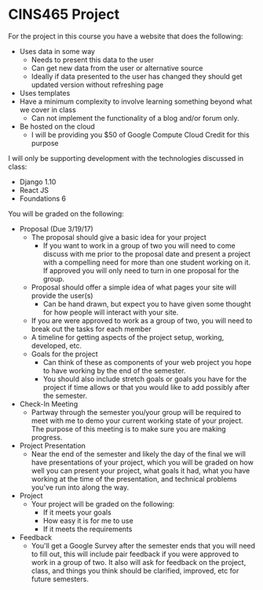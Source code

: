 # CINS465 Project

For the project in this course you have a website that does the following:

* Uses data in some way
  * Needs to present this data to the user
  * Can get new data from the user or alternative source
  * Ideally if data presented to the user has changed they should get updated version without refreshing page
* Uses templates
* Have a minimum complexity to involve learning something beyond what we cover in class
  * Can not implement the functionality of a blog and/or forum only. 
* Be hosted on the cloud
  * I will be providing you $50 of Google Compute Cloud Credit for this purpose

I will only be supporting development with the technologies discussed in class:

* Django 1.10
* React JS
* Foundations 6

You will be graded on the following:

* Proposal (Due 3/19/17)
  * The proposal should give a basic idea for your project
    * If you want to work in a group of two you will need to come discuss with me prior to the proposal date and present a project with a compelling need for more than one student working on it. If approved you will only need to turn in one proposal for the group.
  * Proposal should offer a simple idea of what pages your site will provide the user(s)
    * Can be hand drawn, but expect you to have given some thought for how people will interact with your site. 
  * If you are were approved to work as a group of two, you will need to break out the tasks for each member
  * A timeline for getting aspects of the project setup, working, developed, etc. 
  * Goals for the project
    * Can think of these as components of your web project you hope to have working by the end of the semester.
    * You should also include stretch goals or goals you have for the project if time allows or that you would like to add possibly after the semester. 
* Check-In Meeting
  * Partway through the semester you/your group will be required to meet with me to demo your current working state of your project. The purpose of this meeting is to make sure you are making progress.
* Project Presentation
  * Near the end of the semester and likely the day of the final we will have presentations of your project, which you will be graded on how well you can present your project, what goals it had, what you have working at the time of the presentation, and technical problems you've run into along the way.
* Project
  * Your project will be graded on the following:
    * If it meets your goals
    * How easy it is for me to use
    * If it meets the requirements
* Feedback
  * You'll get a Google Survey after the semester ends that you will need to fill out, this will include pair feedback if you were approved to work in a group of two. It also will ask for feedback on the project, class, and things you think should be clarified, improved, etc for future semesters. 
